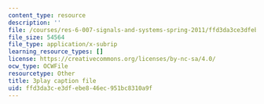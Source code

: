 ```yaml
---
content_type: resource
description: ''
file: /courses/res-6-007-signals-and-systems-spring-2011/ffd3da3ce3dfebe846ec951bc8310a9f_8g4UudyOetE.srt
file_size: 54564
file_type: application/x-subrip
learning_resource_types: []
license: https://creativecommons.org/licenses/by-nc-sa/4.0/
ocw_type: OCWFile
resourcetype: Other
title: 3play caption file
uid: ffd3da3c-e3df-ebe8-46ec-951bc8310a9f
---
```

